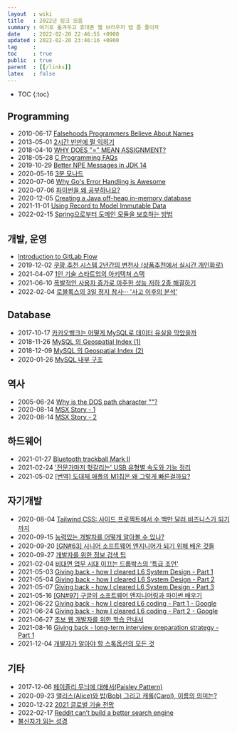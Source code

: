 ```yaml
---
layout  : wiki
title   : 2022년 링크 모음
summary : 여기로 옮겨두고 휴대폰 웹 브라우저 탭 좀 줄이자
date    : 2022-02-20 22:46:55 +0900
updated : 2022-02-20 23:46:16 +0900
tag     : 
toc     : true
public  : true
parent  : [[/links]]
latex   : false
---
```

* TOC
{:toc}

## Programming

- 2010-06-17 [Falsehoods Programmers Believe About Names]( https://www.kalzumeus.com/2010/06/17/falsehoods-programmers-believe-about-names/ )
- 2013-05-01 [2시간 반만에 펄 익히기]( https://qntm.org/perl_kr )
- 2018-04-10 [WHY DOES "=" MEAN ASSIGNMENT?]( https://www.hillelwayne.com/equals-as-assignment/ )
- 2018-05-28 [C Programming FAQs]( http://cinsk.github.io//cfaqs/html/cfaqs-ko.html )
- 2019-10-29 [Better NPE Messages in JDK 14]( https://dzone.com/articles/better-npe-messages-in-jdk-14 )
- 2020-05-16 [3분 모나드]( https://overcurried.com/3%EB%B6%84%20%EB%AA%A8%EB%82%98%EB%93%9C/ )
- 2020-07-06 [Why Go's Error Handling is Awesome]( https://rauljordan.com/2020/07/06/why-go-error-handling-is-awesome.html )
- 2020-07-06 [파이썬을 왜 공부하나요?]( https://lazymatlab.tistory.com/75 )
- 2020-12-05 [Creating a Java off-heap in-memory database]( https://blogs.oracle.com/javamagazine/post/creating-a-java-off-heap-in-memory-database )
- 2021-11-01 [Using Record to Model Immutable Data]( https://dev.java/learn/using-record-to-model-immutable-data/ )
- 2022-02-15 [Spring으로부터 도메인 모듈을 보호하는 방법]( https://msolo021015.medium.com/spring%EC%9C%BC%EB%A1%9C%EB%B6%80%ED%84%B0-%EB%8F%84%EB%A9%94%EC%9D%B8-%EB%AA%A8%EB%93%88%EC%9D%84-%EB%B3%B4%ED%98%B8%ED%95%98%EB%8A%94-%EB%B0%A9%EB%B2%95-91ffa157ee77 )

## 개발, 운영

- [Introduction to GitLab Flow]( https://docs.gitlab.com/ee/topics/gitlab_flow.html )
- 2019-12-02 [쿠팡 추천 시스템 2년간의 변천사 (상품추천에서 실시간 개인화로)]( https://tv.naver.com/v/11212875 )
- 2021-04-07 [1인 기술 스타트업의 아키텍쳐 스택]( https://news.hada.io/topic?id=4055 )
- 2021-06-10 [폭발적인 사용자 증가로 마주한 성능 저하 2종 해결하기]( https://medium.com/uniquegood/%ED%8F%AD%EB%B0%9C%EC%A0%81%EC%9D%B8-%EC%82%AC%EC%9A%A9%EC%9E%90-%EC%A6%9D%EA%B0%80%EB%A1%9C-%EB%A7%88%EC%A3%BC%ED%95%9C-%EC%84%B1%EB%8A%A5-%EC%A0%80%ED%95%98-2%EC%A2%85-%ED%95%B4%EA%B2%B0%ED%95%98%EA%B8%B0-f60ba284258e )
- 2022-02-04 [로블록스의 3일 정지 참사··· '사고 이후의 분석']( https://www.ciokorea.com/news/224184 )

## Database

- 2017-10-17 [카카오뱅크는 어떻게 MySQL로 데이터 유실을 막았을까]( https://byline.network/2017/10/17-6/ )
- 2018-11-26 [MySQL 의 Geospatial Index (1)]( https://chang12.github.io/mysql-geospatial-index-1/ )
- 2018-12-09 [MySQL 의 Geospatial Index (2)]( https://chang12.github.io/mysql-geospatial-index-2/ )
- 2020-01-26 [MySQL 내부 구조]( https://brunch.co.kr/@jehovah/21 )

## 역사

- 2005-06-24 [Why is the DOS path character "\"?]( https://web.archive.org/web/20100612035120/http://blogs.msdn.com/b/larryosterman/archive/2005/06/24/432386.aspx )
- 2020-08-14 [MSX Story - 1]( https://m.blog.naver.com/freshman9/222057218416 )
- 2020-08-14 [MSX Story - 2]( https://m.blog.naver.com/freshman9/222057197702 )

## 하드웨어

- 2021-01-27 [Bluetooth trackball Mark II]( https://blog.jfedor.org/2021/01/bluetooth-trackball-mark-ii.html )
- 2021-02-24 ['전문가마저 헛갈리는' USB 유형별 속도와 기능 정리]( https://www.itworld.co.kr/news/184134 )
- 2021-05-02 [[번역] 도대체 애플의 M1칩은 왜 그렇게 빠른걸까요?]( https://m.blog.naver.com/fishnchips775/222333422293 )

## 자기개발

- 2020-08-04 [Tailwind CSS: 사이드 프로젝트에서 수 백만 달러 비즈니스가 되기까지]( https://news.hada.io/topic?id=2583 )
- 2020-09-15 [능력있는 개발자를 어떻게 알아볼 수 있나?]( https://42place.innovationacademy.kr/archives/2461 )
- 2020-09-20 [[GN#63] 시니어 소프트웨어 엔지니어가 되기 위해 배운 것들]( https://news.hada.io/weekly/202038 )
- 2020-09-27 [개발자를 위한 정보 검색 팁]( https://boxnwhis.kr/2020/09/27/ir-for-developers.html )
- 2021-02-04 [비대면 업무 시대 이끄는 드롭박스의 '특급 조언']( https://n.news.naver.com/mnews/article/008/0004539282?sid=104 )
- 2021-05-03 [Giving back - how I cleared L6 System Design - Part 1]( https://www.teamblind.com/post/Giving-back---how-I-cleared-L6-System-Design---Part-1-4yufM3RY )
- 2021-05-04 [Giving back - how I cleared L6 System Design - Part 2]( https://www.teamblind.com/post/rBrt5bV8 )
- 2021-05-07 [Giving back - how I cleared L6 System Design - Part 3]( https://www.teamblind.com/post/qubF6fS2 )
- 2021-05-16 [[GN#97] 구글의 소프트웨어 엔지니어링과 파이썬 배우기]( https://news.hada.io/weekly/202120 )
- 2021-06-22 [Giving back - how I cleared L6 coding - Part 1 - Google]( https://www.teamblind.com/post/ikvVrRXa )
- 2021-06-24 [Giving back - how I cleared L6 coding - Part 2 - Google]( https://www.teamblind.com/post/zfa20cCc )
- 2021-06-27 [초보 웹 개발자를 위한 학습 안내서]( https://subicura.com/2021/06/27/study-guide.html )
- 2021-08-16 [Giving back - long-term interview preparation strategy - Part 1]( https://www.teamblind.com/post/YA2RKEqY )
- 2021-12-04 [개발자가 알아야 할 스톡옵션의 모든 것]( https://evan-moon.github.io/2021/12/04/what-is-stock-options/ )

## 기타

- 2017-12-06 [페이즐리 무늬에 대해서(Paisley Pattern)]( https://renopark.tistory.com/1195 )
- 2020-09-23 [앨리스(Alice)와 밥(Bob) 그리고 캐롤(Carol), 이름의 의미는?]( https://www.hahwul.com/2020/09/23/alice-bob-carol/ )
- 2020-12-22 [2021 글로벌 기술 전망]( https://www.redhat.com/ko/resources/2021-global-tech-outlook-detail )
- 2022-02-17 [Reddit can’t build a better search engine]( https://ruky.me/2022/02/17/reddit-can-build-a-better-search-engine/ )
- [불신자가 읽는 성경]( https://godnull.com/ )

